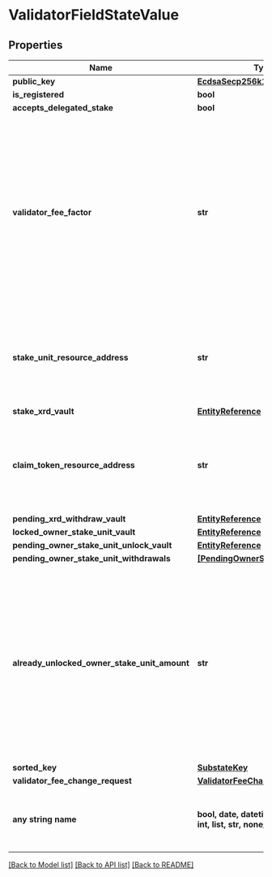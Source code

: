 # ValidatorFieldStateValue


## Properties
Name | Type | Description | Notes
------------ | ------------- | ------------- | -------------
**public_key** | [**EcdsaSecp256k1PublicKey**](EcdsaSecp256k1PublicKey.md) |  | 
**is_registered** | **bool** |  | 
**accepts_delegated_stake** | **bool** |  | 
**validator_fee_factor** | **str** | A string-encoded fixed-precision decimal to 18 decimal places. A decimal is formed of some signed integer &#x60;m&#x60; of attos (&#x60;10^(-18)&#x60;) units, where &#x60;-2^(192 - 1) &lt;&#x3D; m &lt; 2^(192 - 1)&#x60;.  | 
**stake_unit_resource_address** | **str** | The Bech32m-encoded human readable version of the resource address | 
**stake_xrd_vault** | [**EntityReference**](EntityReference.md) |  | 
**claim_token_resource_address** | **str** | The Bech32m-encoded human readable version of the resource address | 
**pending_xrd_withdraw_vault** | [**EntityReference**](EntityReference.md) |  | 
**locked_owner_stake_unit_vault** | [**EntityReference**](EntityReference.md) |  | 
**pending_owner_stake_unit_unlock_vault** | [**EntityReference**](EntityReference.md) |  | 
**pending_owner_stake_unit_withdrawals** | [**[PendingOwnerStakeWithdrawal]**](PendingOwnerStakeWithdrawal.md) |  | 
**already_unlocked_owner_stake_unit_amount** | **str** | A string-encoded fixed-precision decimal to 18 decimal places. A decimal is formed of some signed integer &#x60;m&#x60; of attos (&#x60;10^(-18)&#x60;) units, where &#x60;-2^(192 - 1) &lt;&#x3D; m &lt; 2^(192 - 1)&#x60;.  | 
**sorted_key** | [**SubstateKey**](SubstateKey.md) |  | [optional] 
**validator_fee_change_request** | [**ValidatorFeeChangeRequest**](ValidatorFeeChangeRequest.md) |  | [optional] 
**any string name** | **bool, date, datetime, dict, float, int, list, str, none_type** | any string name can be used but the value must be the correct type | [optional]

[[Back to Model list]](../README.md#documentation-for-models) [[Back to API list]](../README.md#documentation-for-api-endpoints) [[Back to README]](../README.md)



